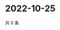 # 2022-10-25

共 0 条

<!-- BEGIN WEIBO -->
<!-- 最后更新时间 Tue Oct 25 2022 22:41:13 GMT+0800 (China Standard Time) -->

<!-- END WEIBO -->
